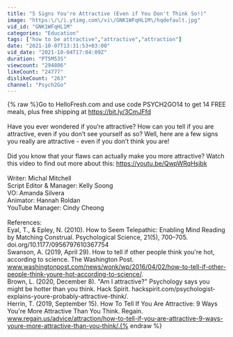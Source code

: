 ```yaml
---
title: "5 Signs You're Attractive (Even if You Don't Think So!)"
image: "https:\/\/i.ytimg.com\/vi\/GNK1WFqHL1M\/hqdefault.jpg"
vid_id: "GNK1WFqHL1M"
categories: "Education"
tags: ["how to be attractive","attractive","attraction"]
date: "2021-10-07T13:31:53+03:00"
vid_date: "2021-10-04T17:04:09Z"
duration: "PT5M53S"
viewcount: "294806"
likeCount: "24777"
dislikeCount: "263"
channel: "Psych2Go"
---
```

{% raw %}Go to HelloFresh.com and use code PSYCH2GO14 to get 14 FREE meals, plus free shipping at <a rel="nofollow" target="blank" href="https://bit.ly/3CmJFfd">https://bit.ly/3CmJFfd</a><br /><br />Have you ever wondered if you’re attractive? How can you tell if you are attractive, even if you don’t see yourself as so? Well, here are a few signs you really are attractive - even if you don’t think you are!<br /><br />Did you know that your flaws can actually make you more attractive? Watch this video to find out more about this: <a rel="nofollow" target="blank" href="https://youtu.be/QwpWRqHsjbk">https://youtu.be/QwpWRqHsjbk</a> <br /><br />Writer: Michal Mitchell <br />Script Editor &amp; Manager: Kelly Soong <br />VO: Amanda Silvera<br />Animator: Hannah Roldan <br />YouTube Manager: Cindy Cheong       <br /><br />References:<br />  Eyal, T., &amp; Epley, N. (2010). How to Seem Telepathic: Enabling Mind Reading by Matching Construal. Psychological Science, 21(5), 700–705. doi.org/10.1177/0956797610367754<br />Swanson, A. (2019, April 29). How to tell if other people think you're hot, according to science. The Washington Post. www.washingtonpost.com/news/wonk/wp/2016/04/02/how-to-tell-if-other-people-think-youre-hot-according-to-science/. <br />Brown, L. (2020, December 8). &quot;Am I attractive?&quot; Psychology says you might be hotter than you think. Hack Spirit. hackspirit.com/psychologist-explains-youre-probably-attractive-think/. <br />Herrin, T. (2019, September 15). How To Tell If You Are Attractive: 9 Ways You're More Attractive Than You Think. Regain. www.regain.us/advice/attraction/how-to-tell-if-you-are-attractive-9-ways-youre-more-attractive-than-you-think/.{% endraw %}
